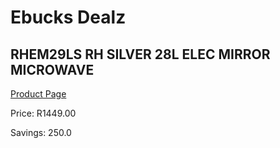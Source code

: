 
# Ebucks Dealz
## RHEM29LS RH SILVER 28L ELEC MIRROR MICROWAVE
[Product Page](https://www.ebucks.com/web/shop/productSelected.do?prodId=911766725&catId=704989856)

Price: R1449.00

Savings: 250.0


	